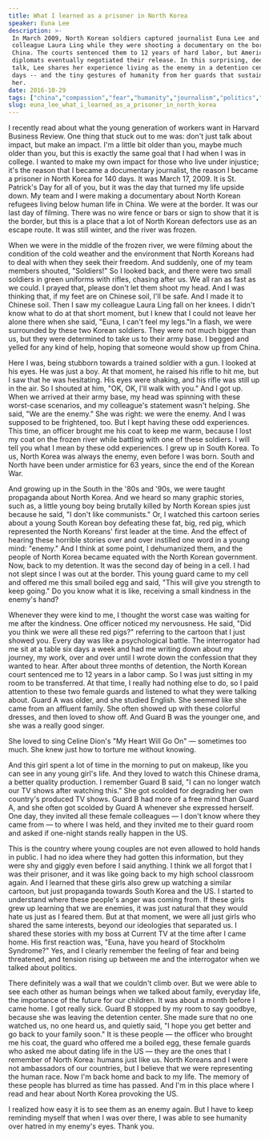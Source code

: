 ```yaml
---
title: What I learned as a prisoner in North Korea
speaker: Euna Lee
description: >-
 In March 2009, North Korean soldiers captured journalist Euna Lee and her
 colleague Laura Ling while they were shooting a documentary on the border with
 China. The courts sentenced them to 12 years of hard labor, but American
 diplomats eventually negotiated their release. In this surprising, deeply human
 talk, Lee shares her experience living as the enemy in a detention center for 140
 days -- and the tiny gestures of humanity from her guards that sustained
 her.
date: 2016-10-29
tags: ["china","compassion","fear","humanity","journalism","politics","asia","tedx","united-states"]
slug: euna_lee_what_i_learned_as_a_prisoner_in_north_korea
---
```


I recently read about what the young generation of workers want in Harvard Business
Review. One thing that stuck out to me was: don't just talk about impact, but make an
impact. I'm a little bit older than you, maybe much older than you, but this is exactly
the same goal that I had when I was in college. I wanted to make my own impact for those
who live under injustice; it's the reason that I became a documentary journalist, the
reason I became a prisoner in North Korea for 140 days. It was March 17, 2009. It is St.
Patrick's Day for all of you, but it was the day that turned my life upside down. My team
and I were making a documentary about North Korean refugees living below human life in
China. We were at the border. It was our last day of filming. There was no wire fence or
bars or sign to show that it is the border, but this is a place that a lot of North Korean
defectors use as an escape route. It was still winter, and the river was
frozen.

When we were in the middle of the frozen river, we were filming about the condition of the
cold weather and the environment that North Koreans had to deal with when they seek their
freedom. And suddenly, one of my team members shouted, "Soldiers!" So I looked back, and
there were two small soldiers in green uniforms with rifles, chasing after us. We all ran
as fast as we could. I prayed that, please don't let them shoot my head. And I was
thinking that, if my feet are on Chinese soil, I'll be safe. And I made it to Chinese
soil. Then I saw my colleague Laura Ling fall on her knees. I didn't know what to do at
that short moment, but I knew that I could not leave her alone there when she said, "Euna,
I can't feel my legs."In a flash, we were surrounded by these two Korean soldiers. They
were not much bigger than us, but they were determined to take us to their army base. I
begged and yelled for any kind of help, hoping that someone would show up from
China.

Here I was, being stubborn towards a trained soldier with a gun. I looked at his eyes. He
was just a boy. At that moment, he raised his rifle to hit me, but I saw that he was
hesitating. His eyes were shaking, and his rifle was still up in the air. So I shouted at
him, "OK, OK, I'll walk with you." And I got up. When we arrived at their army base, my
head was spinning with these worst-case scenarios, and my colleague's statement wasn't
helping. She said, "We are the enemy." She was right: we were the enemy. And I was
supposed to be frightened, too. But I kept having these odd experiences. This time, an
officer brought me his coat to keep me warm, because I lost my coat on the frozen river
while battling with one of these soldiers. I will tell you what I mean by these odd
experiences. I grew up in South Korea. To us, North Korea was always the enemy, even
before I was born. South and North have been under armistice for 63 years, since the end
of the Korean War.

And growing up in the South in the '80s and '90s, we were taught propaganda about North
Korea. And we heard so many graphic stories, such as, a little young boy being brutally
killed by North Korean spies just because he said, "I don't like communists." Or, I
watched this cartoon series about a young South Korean boy defeating these fat, big, red
pig, which represented the North Koreans' first leader at the time. And the effect of
hearing these horrible stories over and over instilled one word in a young mind: "enemy."
And I think at some point, I dehumanized them, and the people of North Korea became
equated with the North Korean government. Now, back to my detention. It was the second day
of being in a cell. I had not slept since I was out at the border. This young guard came
to my cell and offered me this small boiled egg and said, "This will give you strength to
keep going." Do you know what it is like, receiving a small kindness in the enemy's
hand?

Whenever they were kind to me, I thought the worst case was waiting for me after the
kindness. One officer noticed my nervousness. He said, "Did you think we were all these
red pigs?" referring to the cartoon that I just showed you. Every day was like a
psychological battle. The interrogator had me sit at a table six days a week and had me
writing down about my journey, my work, over and over until I wrote down the confession
that they wanted to hear. After about three months of detention, the North Korean court
sentenced me to 12 years in a labor camp. So I was just sitting in my room to be
transferred. At that time, I really had nothing else to do, so I paid attention to these
two female guards and listened to what they were talking about. Guard A was older, and she
studied English. She seemed like she came from an affluent family. She often showed up
with these colorful dresses, and then loved to show off. And Guard B was the younger one,
and she was a really good singer.

She loved to sing Celine Dion's "My Heart Will Go On" — sometimes too much. She knew just
how to torture me without knowing.

And this girl spent a lot of time in the morning to put on makeup, like you can see in any
young girl's life. And they loved to watch this Chinese drama, a better quality
production. I remember Guard B said, "I can no longer watch our TV shows after watching
this." She got scolded for degrading her own country's produced TV shows. Guard B had more
of a free mind than Guard A, and she often got scolded by Guard A whenever she expressed
herself. One day, they invited all these female colleagues — I don't know where they came
from — to where I was held, and they invited me to their guard room and asked if one-night
stands really happen in the US.

This is the country where young couples are not even allowed to hold hands in public. I
had no idea where they had gotten this information, but they were shy and giggly even
before I said anything. I think we all forgot that I was their prisoner, and it was like
going back to my high school classroom again. And I learned that these girls also grew up
watching a similar cartoon, but just propaganda towards South Korea and the US. I started
to understand where these people's anger was coming from. If these girls grew up learning
that we are enemies, it was just natural that they would hate us just as I feared them.
But at that moment, we were all just girls who shared the same interests, beyond our
ideologies that separated us. I shared these stories with my boss at Current TV at the time
after I came home. His first reaction was, "Euna, have you heard of Stockholm Syndrome?"
Yes, and I clearly remember the feeling of fear and being threatened, and tension rising
up between me and the interrogator when we talked about politics.

There definitely was a wall that we couldn't climb over. But we were able to see each
other as human beings when we talked about family, everyday life, the importance of the
future for our children. It was about a month before I came home. I got really sick. Guard
B stopped by my room to say goodbye, because she was leaving the detention center. She
made sure that no one watched us, no one heard us, and quietly said, "I hope you get
better and go back to your family soon." It is these people — the officer who brought me
his coat, the guard who offered me a boiled egg, these female guards who asked me about
dating life in the US — they are the ones that I remember of North Korea: humans just like
us. North Koreans and I were not ambassadors of our countries, but I believe that we were
representing the human race. Now I'm back home and back to my life. The memory of these
people has blurred as time has passed. And I'm in this place where I read and hear about
North Korea provoking the US.

I realized how easy it is to see them as an enemy again. But I have to keep reminding
myself that when I was over there, I was able to see humanity over hatred in my enemy's
eyes. Thank you.

<!--
ad_duration=3.33
comment_count=30
event="TEDxIndianaUniversity"
external_start_time=0
has_talk_citation=1
intro_duration=11.82
is_subtitle_required="False"
is_talk_featured="True"
language="en"
language_swap="False"
native_language="en"
number_of_related_talks=6
number_of_speakers=1
number_of_subtitled_videos=23
number_of_tags=9
number_of_talk_download_languages=24
number_of_talk_more_resources=1
number_of_talk_recommendations=1
number_of_talks_take_actions=0
post_ad_duration=0.83
published_timestamp="2017-09-29 15:08:35"
recording_date="2016-10-29"
speaker_description="Journalist"
speaker_is_published=1
speaker_name="Euna Lee"
talk_name="What I learned as a prisoner in North Korea"
talk_recommendations_blurb="Check out these resources, curated by Euna Lee"
talks_tags=["china","compassion","fear","humanity","journalism","politics","asia","tedx","united-states"]
talks_take_action=[]
url_audio="https://download.ted.com/talks/EunaLee_2016X.mp3?apikey=acme-roadrunner"
url_photo_speaker="https://pe.tedcdn.com/images/ted/c2dabff885b103a8a248d33de5d8cebc4ae7ca81_254x191.jpg"
url_photo_talk="https://s3.amazonaws.com/talkstar-photos/uploads/03671da6-3697-4a72-91ae-1218565e10a5/EunaLee_2016X-embed.jpg"
url_webpage="https://www.ted.com/talks/euna_lee_what_i_learned_as_a_prisoner_in_north_korea"
video_type_name="TEDx Talk"
-->